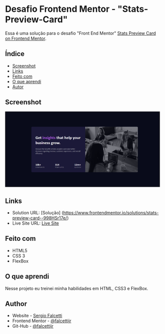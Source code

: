 # Desafio Frontend Mentor - "Stats-Preview-Card"

Essa é uma solução para o desafio "Front End Mentor" [Stats Preview Card on Frontend Mentor](XXXXXXXXXXXXXXXXXXXXXXXXXXXXXXXXXXXXXX). 

## Índice


- [Screenshot](#screenshot)
- [Links](#links)
- [Feito com](#Feito-com)
- [O que aprendi](#o-que-aprendi)
- [Autor](#autor)


## Screenshot

![Screenshot](screenshot.png#vitrinedev)

## Links

- Solution URL: [Solução] (https://www.frontendmentor.io/solutions/stats-preview-card--998HSr17e/)
- Live Site URL: [Live Site](https://falcettijr.github.io/stats-preview-card/)

## Feito com

- HTML5 
- CSS 3 
- FlexBox

## O que aprendi

Nesse projeto eu treinei minha habilidades em HTML, CSS3 e FlexBox.


## Author

- Website - [Sergio Falcetti](https://beacons.ai/sergiofalcetti)
- Frontend Mentor - [@falcettijr](https://www.frontendmentor.io/profile/falcettijr)
- Git-Hub - [@falcettijr](https://github.com/falcettijr)
 
